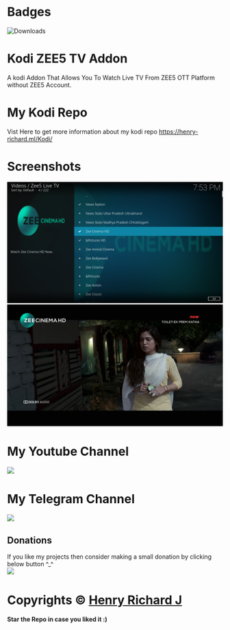 # Badges
![Downloads](https://img.shields.io/github/downloads/henry-richard7/Kodi-ZEE5-TV-Addon/total.svg?style=for-the-badge&logo=github)

# Kodi ZEE5 TV Addon
 A kodi Addon That Allows You To Watch Live TV From ZEE5 OTT Platform without ZEE5 Account.

# My Kodi Repo
Vist Here to get more information about my kodi repo https://henry-richard.ml/Kodi/

# Screenshots
![Screenshot (10)](https://github.com/henry-richard7/Kodi-ZEE5-TV-Addon/raw/main/Screenshots/ZEE5%201.png)
![Screenshot (11)](https://github.com/henry-richard7/Kodi-ZEE5-TV-Addon/raw/main/Screenshots/ZEE5%202.png)

# My Youtube Channel
[![](https://img.shields.io/badge/Subscribe-red?style=for-the-badge&logo=YouTube)](https://www.youtube.com/channel/UCVGasc5jr45eZUpZNHvbtWQ)


# My Telegram Channel
[![](https://img.shields.io/badge/Telegram-Join%20Now-blue?style=for-the-badge&logo=Telegram)](https://t.me/cracked4free)

## Donations
If you like my projects then consider making a small donation by clicking below button ^_^
<br/>
[![](https://img.shields.io/badge/Donate-Paypal-blue?style=for-the-badge&logo=paypal)](https://www.paypal.com/paypalme/henryrics)

# Copyrights © [Henry Richard J](https://github.com/henry-richard7)
#### Star the Repo in case you liked it :)
